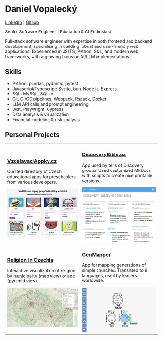 # Daniel Vopalecký
[LinkedIn](https://linkedin.com/in/danielvopalecky) | [Github](https://github.com/dvopalecky)

Senior Software Engineer | Education & AI Enthusiast

Full-stack software engineer with expertise in both frontend and backend development, specializing in building robust and user-friendly web applications. Experienced in JS/TS, Python, SQL, and modern web frameworks, with a growing focus on AI/LLM implementations.

## Skills
- Python: pandas, pydantic, pytest
- Javascript/Typescript: Svelte, bun, Node.js, Express
- SQL: MySQL, SQLite
- Git, CI/CD pipelines, Webpack, Rspack, Docker
- LLM API calls and prompt engineering
- Jest, Playwright, Cypress
- Data analysis & visualization
- Financial modeling & risk analysis

## Personal Projects

| | |
|---|---|
| <h3><a href="https://vzdelavaciappky.cz">VzdelavaciAppky.cz</a></h3><p>Curated directory of Czech educational apps for preschoolers from various developers.</p><a href="https://vzdelavaciappky.cz"><img src="assets/vzdelavaci-appky-preview.jpg" alt="VzdelavaciAppky Screenshot" width="400"></a> | <h3><a href="https://discoverybible.cz">DiscoveryBible.cz</a></h3><p>App used by tens of Discovery groups. Used customized MkDocs with scripts to create nice printable versions.</p><a href="https://discoverybible.cz"><img src="assets/discovery-preview.jpg" alt="DiscoveryBible Screenshot" width="400"></a> |
| <h3><a href="https://dvopalecky.github.io/nabozenstvi-v-cesku-mapa/obce.html">Religion in Czechia</a></h3><p>Interactive visualization of religion by municipality (map view) or age (pyramid view).</p><a href="https://dvopalecky.github.io/nabozenstvi-v-cesku-mapa/obce.html"><img src="assets/religion-preview.jpg" alt="Religion in Czechia Screenshot" width="400"></a> | <h3><a href="https://dvopalecky.github.io/gen-mapper/">GenMapper</a></h3><p>App for mapping generations of simple churches. Translated to 8 languages, used by leaders worldwide.</p><a href="https://dvopalecky.github.io/gen-mapper/"><img src="assets/genmapper-preview.jpg" alt="GenMapper Screenshot" width="400"></a> |
